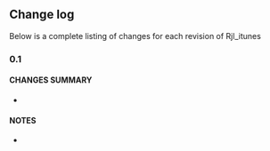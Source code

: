 ## Change log

Below is a complete listing of changes for each revision of Rjl_itunes

### 0.1

#### CHANGES SUMMARY

*

#### NOTES

* 
